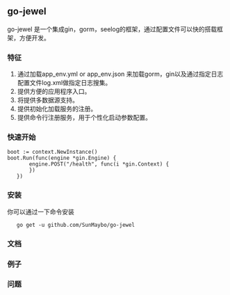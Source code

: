 ## go-jewel
go-jewel 是一个集成gin，gorm，seelog的框架，通过配置文件可以快的搭载框架，方便开发。
### 特征

 1. 通过加载app_env.yml or app_env.json 来加载gorm，gin以及通过指定日志配置文件log.xml做指定日志搜集。
 2. 提供方便的应用程序入口。
 3. 将提供多数据源支持。
 4. 提供初始化加载服务的注册。
 5. 提供命令行注册服务，用于个性化启动参数配置。
 
### 快速开始

 ```
 boot := context.NewInstance()
 boot.Run(func(engine *gin.Engine) {
		engine.POST("/health", func(i *gin.Context) {
		})
	})
 ```
 ### 安装
 
 你可以通过一下命令安装
 
 ```
    go get -u github.com/SunMaybo/go-jewel
 ```
 ### 文档
 ### 例子
 ### 问题